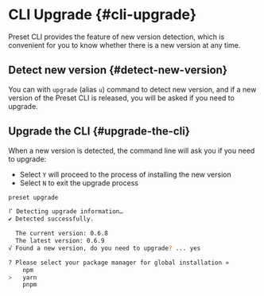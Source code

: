 # CLI Upgrade {#cli-upgrade}

Preset CLI provides the feature of new version detection, which is convenient for you to know whether there is a new version at any time.

## Detect new version {#detect-new-version}

You can with `upgrade` (alias `u`) command to detect new version, and if a new version of the Preset CLI is released, you will be asked if you need to upgrade.

## Upgrade the CLI {#upgrade-the-cli}

When a new version is detected, the command line will ask you if you need to upgrade:

- Select `Y` will proceed to the process of installing the new version
- Select `N` to exit the upgrade process

```bash
preset upgrade

⠏ Detecting upgrade information…
✔ Detected successfully.

  The current version: 0.6.8
  The latest version: 0.6.9
√ Found a new version, do you need to upgrade? ... yes

? Please select your package manager for global installation »
    npm
>   yarn
    pnpm
```
